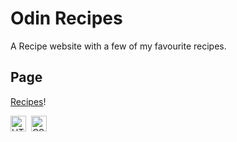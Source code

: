 # Odin Recipes
A Recipe website with a few of my favourite recipes.

## Page
[Recipes](https://chico-oliveira.github.io/odin-recipes/index.html)!
<br /> 

<a href="https://www.w3.org/TR/html5/" title="HTML5"><img src="https://cdn.jsdelivr.net/gh/devicons/devicon/icons/html5/html5-original.svg" alt="HTML5" width="25px" height="25px"></a>&nbsp;
<a href="https://www.w3.org/TR/CSS/" title="CSS3"><img src="https://cdn.jsdelivr.net/gh/devicons/devicon/icons/css3/css3-original.svg" alt="CSS3" width="25px" height="25px"></a>